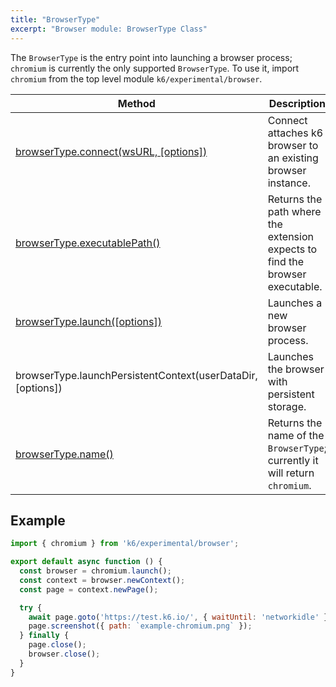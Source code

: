 ```yaml
---
title: "BrowserType"
excerpt: "Browser module: BrowserType Class"
---
```


The `BrowserType` is the entry point into launching a browser process; `chromium` is currently the only supported `BrowserType`. To use it, import `chromium` from the top level module `k6/experimental/browser`.

| Method                                                                                  | Description                                                                  |
|-----------------------------------------------------------------------------------------|------------------------------------------------------------------------------|
| [browserType.connect(wsURL, [options])](/javascript-api/k6-experimental/browser/browsertype/connect/) | Connect attaches k6 browser to an existing browser instance. |
| [browserType.executablePath()](/javascript-api/k6-experimental/browser/browsertype/executablepath/) | Returns the path where the extension expects to find the browser executable. |
| [browserType.launch([options])](/javascript-api/k6-experimental/browser/browsertype/launch/)        | Launches a new browser process.                                              |
| browserType.launchPersistentContext(userDataDir, [options]) <BWIPT id="16"/>            | Launches the browser with persistent storage.                                |
| [browserType.name()](/javascript-api/k6-experimental/browser/browsertype/name/)                     | Returns the name of the `BrowserType`; currently it will return `chromium`.  |


## Example

<CodeGroup labels={[]}>

```javascript
import { chromium } from 'k6/experimental/browser';

export default async function () {
  const browser = chromium.launch();
  const context = browser.newContext();
  const page = context.newPage();

  try {
    await page.goto('https://test.k6.io/', { waitUntil: 'networkidle' });
    page.screenshot({ path: `example-chromium.png` });
  } finally {
    page.close();
    browser.close();
  }
}
```

</CodeGroup>

